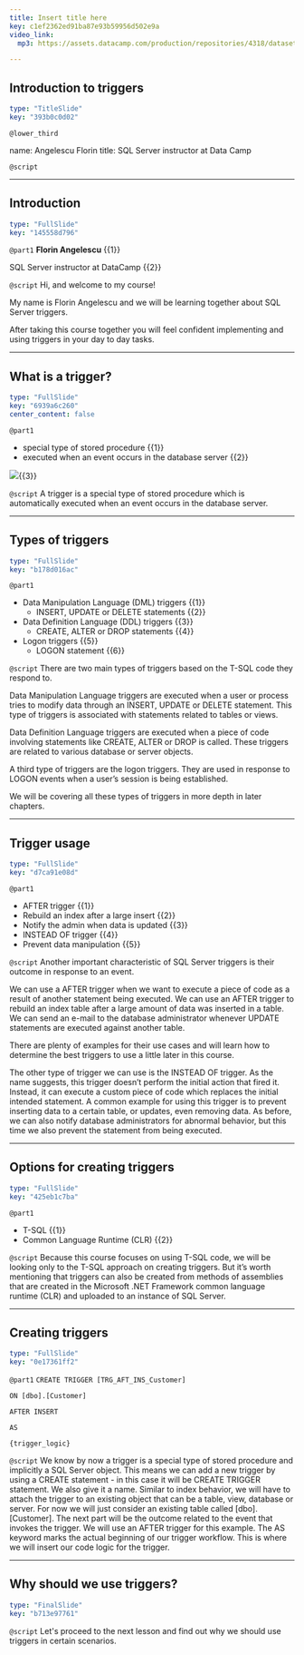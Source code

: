 ```yaml
---
title: Insert title here
key: c1ef2362ed91ba87e93b59956d502e9a
video_link:
  mp3: https://assets.datacamp.com/production/repositories/4318/datasets/b9c0ce31a343b1241a6b06a950decd8d0b141823/intro.mp3

---
```

## Introduction to triggers

```yaml
type: "TitleSlide"
key: "393b0c0d02"
```

`@lower_third`

name: Angelescu Florin
title: SQL Server instructor at Data Camp


`@script`



---
## Introduction

```yaml
type: "FullSlide"
key: "145558d796"
```

`@part1`
**Florin Angelescu** {{1}}

SQL Server instructor at DataCamp {{2}}


`@script`
Hi, and welcome to my course!

My name is Florin Angelescu and we will be learning together about SQL Server triggers.

After taking this course together you will feel confident implementing and using triggers in your day to day tasks.


---
## What is a trigger?

```yaml
type: "FullSlide"
key: "6939a6c260"
center_content: false
```

`@part1`
- special type of stored procedure {{1}}
- executed when an event occurs in the database server {{2}}

![](https://assets.datacamp.com/production/repositories/4318/datasets/43c9cd0417c458ac6010f1ccc221ef7d7edb0a46/datacamp_trigger_explanation.png){{3}}


`@script`
A trigger is a special type of stored procedure which is automatically executed when an event occurs in the database server.


---
## Types of triggers

```yaml
type: "FullSlide"
key: "b178d016ac"
```

`@part1`
- Data Manipulation Language (DML) triggers {{1}}
   - INSERT, UPDATE or DELETE statements {{2}}
- Data Definition Language (DDL) triggers {{3}}
   - CREATE, ALTER or DROP statements {{4}}
- Logon triggers {{5}}
   - LOGON statement {{6}}


`@script`
There are two main types of triggers based on the T-SQL code they respond to.

Data Manipulation Language triggers are executed when a user or process tries to modify data through an INSERT, UPDATE or DELETE statement. This type of triggers is associated with statements related to tables or views.

Data Definition Language triggers are executed when a piece of code involving statements like CREATE, ALTER or DROP is called. These triggers are related to various database or server objects.

A third type of triggers are the logon triggers. They are used in response to LOGON events when a user’s session is being established.

We will be covering all these types of triggers in more depth in later chapters.


---
## Trigger usage

```yaml
type: "FullSlide"
key: "d7ca91e08d"
```

`@part1`
- AFTER trigger {{1}}
 - Rebuild an index after a large insert {{2}}
 - Notify the admin when data is updated {{3}}
- INSTEAD OF trigger {{4}}
 - Prevent data manipulation {{5}}


`@script`
Another important characteristic of SQL Server triggers is their outcome in response to an event.

We can use a AFTER trigger when we want to execute a piece of code as a result of another statement being executed.
We can use an AFTER trigger to rebuild an index table after a large amount of data was inserted in a table.
We can send an e-mail to the database administrator whenever UPDATE statements are executed against another table.

There are plenty of examples for their use cases and will learn how to determine the best triggers to use a little later in this course.

The other type of trigger we can use is the INSTEAD OF trigger. As the name suggests, this trigger doesn’t perform the initial action that fired it. Instead, it can execute a custom piece of code which replaces the initial intended statement.
A common example for using this trigger is to prevent inserting data to a certain table, or updates, even removing data.
As before, we can also notify database administrators for abnormal behavior, but this time we also prevent the statement from being executed.


---
## Options for creating triggers

```yaml
type: "FullSlide"
key: "425eb1c7ba"
```

`@part1`
- T-SQL {{1}}
- Common Language Runtime (CLR) {{2}}


`@script`
Because this course focuses on using T-SQL code, we will be looking only to the T-SQL approach on creating triggers.
But it’s worth mentioning that triggers can also be created from methods of assemblies that are created in the Microsoft .NET Framework common language runtime (CLR) and uploaded to an instance of SQL Server.


---
## Creating triggers

```yaml
type: "FullSlide"
key: "0e17361ff2"
```

`@part1`
`CREATE TRIGGER [TRG_AFT_INS_Customer]`

`ON [dbo].[Customer]`

`AFTER INSERT`

`AS`

`{trigger_logic}`


`@script`
We know by now a trigger is a special type of stored procedure and implicitly a SQL Server object.
This means we can add a new trigger by using a CREATE statement - in this case it will be CREATE TRIGGER statement. We also give it a name.
Similar to index behavior, we will have to attach the trigger to an existing object that can be a table, view, database or server.
For now we will just consider an existing table called [dbo].[Customer].
The next part will be the outcome related to the event that invokes the trigger. We will use an AFTER trigger for this example.
The AS keyword marks the actual beginning of our trigger workflow. This is where we will insert our code logic for the trigger.


---
## Why should we use triggers?

```yaml
type: "FinalSlide"
key: "b713e97761"
```

`@script`
Let's proceed to the next lesson and find out why we should use triggers in certain scenarios.

